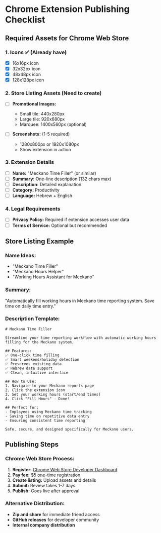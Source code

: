 # Chrome Extension Publishing Checklist

## Required Assets for Chrome Web Store

### 1. Icons ✅ (Already have)
- [x] 16x16px icon
- [x] 32x32px icon  
- [x] 48x48px icon
- [x] 128x128px icon

### 2. Store Listing Assets (Need to create)
- [ ] **Promotional Images:**
  - Small tile: 440x280px
  - Large tile: 920x680px
  - Marquee: 1400x560px (optional)

- [ ] **Screenshots:** (1-5 required)
  - 1280x800px or 1920x1080px
  - Show extension in action

### 3. Extension Details
- [ ] **Name:** "Meckano Time Filler" (or similar)
- [ ] **Summary:** One-line description (132 chars max)
- [ ] **Description:** Detailed explanation
- [ ] **Category:** Productivity
- [ ] **Language:** Hebrew + English

### 4. Legal Requirements
- [ ] **Privacy Policy:** Required if extension accesses user data
- [ ] **Terms of Service:** Optional but recommended

## Store Listing Example

### Name Ideas:
- "Meckano Time Filler"
- "Meckano Hours Helper" 
- "Working Hours Assistant for Meckano"

### Summary:
"Automatically fill working hours in Meckano time reporting system. Save time on daily time entry."

### Description Template:
```
# Meckano Time Filler

Streamline your time reporting workflow with automatic working hours filling for the Meckano system.

## Features:
✅ One-click time filling
✅ Smart weekend/holiday detection  
✅ Preserves existing data
✅ Hebrew date support
✅ Clean, intuitive interface

## How to Use:
1. Navigate to your Meckano reports page
2. Click the extension icon
3. Set your working hours (start/end times)
4. Click "Fill Hours" - Done!

## Perfect for:
- Employees using Meckano time tracking
- Saving time on repetitive data entry
- Ensuring consistent time reporting

Safe, secure, and designed specifically for Meckano users.
```

## Publishing Steps

### Chrome Web Store Process:
1. **Register:** [Chrome Web Store Developer Dashboard](https://chrome.google.com/webstore/devconsole)
2. **Pay fee:** $5 one-time registration
3. **Create listing:** Upload assets and details
4. **Submit:** Review takes 1-7 days
5. **Publish:** Goes live after approval

### Alternative Distribution:
- **Zip and share** for immediate friend access
- **GitHub releases** for developer community
- **Internal company distribution**
